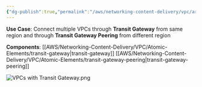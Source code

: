```yaml
---
{"dg-publish":true,"permalink":"/aws/networking-content-delivery/vpc/architectures/communication-between-vp-cs-through-transit-gateway/"}
---
```


**Use Case**: Connect multiple VPCs through **Transit Gateway** from same region and through **Transit Gateway Peering** from different region

**Components**:
[[AWS/Networking-Content-Delivery/VPC/Atomic-Elements/transit-gateway\|transit-gateway]]  [[AWS/Networking-Content-Delivery/VPC/Atomic-Elements/transit-gateway-peering\|transit-gateway-peering]]


![VPCs with Transit Gateway.png](/img/user/AWS/Networking-Content-Delivery/VPC/png/VPCs%20with%20Transit%20Gateway.png)